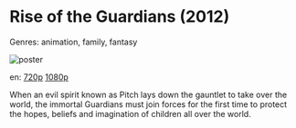 # Rise of the Guardians (2012)

Genres: animation, family, fantasy

![poster](http://image.tmdb.org/t/p/w500/sIZr3pWcnLTjMkOaTkBrV967lTK.jpg)

en:
  [720p](magnet:?xt=urn:btih:7B36CE5AFD8B22990BE36F55739AD2D499BA0D47&tr=udp://glotorrents.pw:6969/announce&tr=udp://tracker.opentrackr.org:1337/announce&tr=udp://torrent.gresille.org:80/announce&tr=udp://tracker.openbittorrent.com:80&tr=udp://tracker.coppersurfer.tk:6969&tr=udp://tracker.leechers-paradise.org:6969&tr=udp://p4p.arenabg.ch:1337&tr=udp://tracker.internetwarriors.net:1337)
  [1080p](magnet:?xt=urn:btih:197ECD273DC3E0455B0AC3FC08E6E633E277356B&tr=udp://glotorrents.pw:6969/announce&tr=udp://tracker.opentrackr.org:1337/announce&tr=udp://torrent.gresille.org:80/announce&tr=udp://tracker.openbittorrent.com:80&tr=udp://tracker.coppersurfer.tk:6969&tr=udp://tracker.leechers-paradise.org:6969&tr=udp://p4p.arenabg.ch:1337&tr=udp://tracker.internetwarriors.net:1337)
  


When an evil spirit known as Pitch lays down the gauntlet to take over the world, the immortal Guardians must join forces for the first time to protect the hopes, beliefs and imagination of children all over the world.